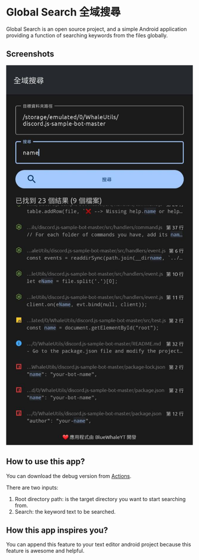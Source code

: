 # Global Search 全域搜尋

Global Search is an open source project, and a simple Android application providing a function of searching keywords from the files globally.

## Screenshots

![screenshot1](screenshots/screenshot2.jpeg)

## How to use this app? 

You can download the debug version from [Actions](https://github.com/BlueWhaleYT/GlobalSearch/actions).

There are two inputs:

1. Root directory path: is the target directory you want to start searching from.
2. Search: the keyword text to be searched.

## How this app inspires you?

You can append this feature to your text editor android project because this feature is awesome and helpful.
